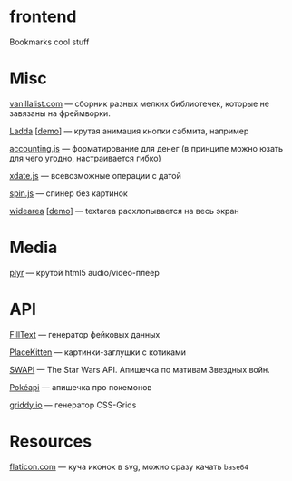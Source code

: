 frontend
==
Bookmarks cool stuff

Misc
===
[vanillalist.com](http://www.vanillalist.com/) — сборник разных мелких библиотечек, которые не завязаны на фреймворки.

[Ladda](https://github.com/hakimel/Ladda) [[demo](http://lab.hakim.se/ladda/)] — крутая анимация кнопки сабмита, например

[accounting.js](http://josscrowcroft.github.io/accounting.js) — форматирование для денег (в принципе можно юзать для чего угодно, настраивается гибко)

[xdate.js](http://arshaw.com/xdate/) — всевозможные операции с датой

[spin.js](https://github.com/fgnass/spin.js) — спинер без картинок

[widearea](https://github.com/usablica/widearea) [[demo](http://usablica.github.io/widearea/)] — textarea расхлопывается на весь экран

Media
===
[plyr](https://github.com/selz/plyr) — крутой html5 audio/video-плеер

API
===
[FillText](http://filltext.com/) — генератор фейковых данных

[PlaceKitten](http://placekitten.com/) — картинки-заглушки с котиками

[SWAPI](https://swapi.co/documentation) — The Star Wars API. Апишечка по мативам Звездных войн.

[Pokéapi](https://pokeapi.co) — апишечка про покемонов

[griddy.io](http://griddy.io) — генератор CSS-Grids

Resources
===
[flaticon.com](http://www.flaticon.com/) — куча иконок в svg, можно сразу качать `base64`
